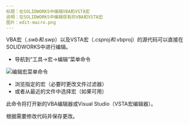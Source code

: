 ```yaml
---
标题：在SOLIDWORKS中编辑VBA和VSTA宏
说明：在SOLIDWORKS中编辑现有的VBA和VSTA宏
图片：edit-macro.png
---
```

VBA宏（*.swb和*.swp）以及VSTA宏（*.csproj和*.vbproj）的源代码可以直接在SOLIDWORKS中进行编辑。

* 导航到“工具->宏->编辑”菜单命令

![编辑宏菜单命令](edit-macro.png)

* 浏览指定的宏（必要时更改文件过滤器）
* 或者从最近的文件中选择宏（如果可用）

此命令将打开新的VBA编辑器或Visual Studio（VSTA宏编辑器）。

根据需要修改代码并保存更改。
